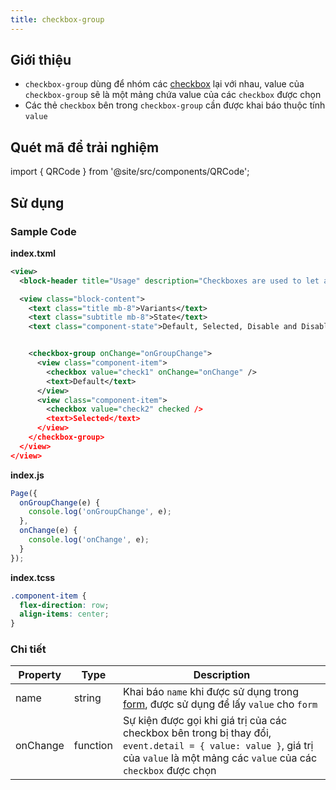 ```yaml
---
title: checkbox-group
---
```


## Giới thiệu

- `checkbox-group` dùng để nhóm các [checkbox](checkbox) lại với nhau, value của `checkbox-group` sẽ là một mảng chứa value của các `checkbox` được chọn
- Các thẻ `checkbox` bên trong `checkbox-group` cần được khai báo thuộc tính `value`

## Quét mã để trải nghiệm

import { QRCode } from '@site/src/components/QRCode';

<QRCode page="pages/component/basic/checkbox/index" />

## Sử dụng

### Sample Code

**index.txml**

```xml
<view>
  <block-header title="Usage" description="Checkboxes are used to let a user choose one or more options from a limited number of options." />

  <view class="block-content">
    <text class="title mb-8">Variants</text>
    <text class="subtitle mb-8">State</text>
    <text class="component-state">Default, Selected, Disable and Disable - Selected</text>


    <checkbox-group onChange="onGroupChange">
      <view class="component-item">
        <checkbox value="check1" onChange="onChange" />
        <text>Default</text>
      </view>
      <view class="component-item">
        <checkbox value="check2" checked />
        <text>Selected</text>
      </view>
    </checkbox-group>
  </view>
</view>
```

**index.js**

```js
Page({
  onGroupChange(e) {
    console.log('onGroupChange', e);
  },
  onChange(e) {
    console.log('onChange', e);
  }
});
```

**index.tcss**

```css
.component-item {
  flex-direction: row;
  align-items: center;
}
```

### Chi tiết

| Property | Type     | Description                                                                                                                                                                      |
| -------- | -------- | -------------------------------------------------------------------------------------------------------------------------------------------------------------------------------- |
| name     | string   | Khai báo `name` khi được sử dụng trong [form](/docs/component/form/form), được sử dụng để lấy `value` cho `form`                                                                 |
| onChange | function | Sự kiện được gọi khi giá trị của các checkbox bên trong bị thay đổi, `event.detail = { value: value }`, giá trị của `value` là một mảng các `value` của các `checkbox` được chọn |
